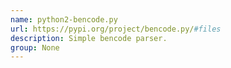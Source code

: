 ```yaml
---
name: python2-bencode.py
url: https://pypi.org/project/bencode.py/#files
description: Simple bencode parser.
group: None
---
```

